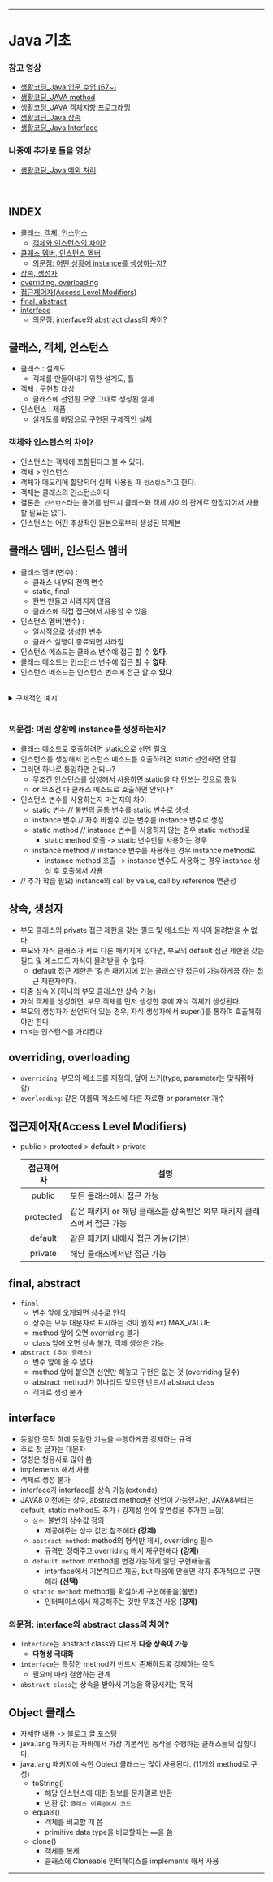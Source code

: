 ___
# Java 기초

### 참고 영상
- [생활코딩_Java 입문 수업 (67~)](https://www.youtube.com/playlist?list=PLuHgQVnccGMCeAy-2-llhw3nWoQKUvQck)
- [생활코딩_JAVA method](https://www.youtube.com/playlist?list=PLuHgQVnccGMDkdt3N9tT0aZPZx5-Ri2jo)
- [생활코딩_JAVA 객체지향 프로그래밍](https://www.youtube.com/playlist?list=PLuHgQVnccGMAb-e41kXPSIpmoz1RvHyN4)
- [생활코딩_Java 상속](https://www.youtube.com/playlist?list=PLuHgQVnccGMA1bRSk_SZrXMngx5iq03cc)
- [생활코딩_Java Interface](https://www.youtube.com/playlist?list=PLuHgQVnccGMDiv-rCwlN-YjLKWR6-SBbM)

### 나중에 추가로 들을 영상
- [생활코딩_Java 예외 처리](https://www.youtube.com/playlist?list=PLuHgQVnccGMCrFJLxpjhE0N5tvOVxJuVB)
<br/>

## INDEX
  - [클래스, 객체, 인스턴스](#클래스-객체-인스턴스)
    - [객체와 인스턴스의 차이?](#객체와-인스턴스의-차이)
  - [클래스 멤버, 인스턴스 멤버](#클래스-멤버-인스턴스-멤버)
    - [의문점: 어떤 상황에 instance를 생성하는지?](#의문점-어떤-상황에-instance를-생성하는지)
  - [상속, 생성자](#상속-생성자)
  - [overriding, overloading](#overriding-overloading)
  - [접근제어자(Access Level Modifiers)](#접근제어자access-level-modifiers)
  - [final, abstract](#final-abstract)
  - [interface](#interface)
    - [의문점: interface와 abstract class의 차이?](#의문점-interface와-abstract-class의-차이)
##

## 클래스, 객체, 인스턴스
- 클래스 : 설계도
  - 객체를 만들어내기 위한 설계도, 틀
- 객체 : 구현할 대상
  - 클래스에 선언된 모양 그대로 생성된 실체
- 인스턴스 : 제품
  - 설계도를 바탕으로 구현된 구체적인 실체

### 객체와 인스턴스의 차이?
- 인스턴스는 객체에 포함된다고 볼 수 있다.
- 객체 > 인스턴스
- 객체가 메모리에 할당되어 실제 사용될 때 `인스턴스`라고 한다.
- 객체는 클래스의 인스턴스이다
- 결론은, `인스턴스`라는 용어를 반드시 클래스와 객체 사이의 관계로 한정지어서 사용할 필요는 없다.
- 인스턴스는 어떤 추상적인 원본으로부터 생성된 복제본
##

## 클래스 멤버, 인스턴스 멤버
- 클래스 멤버(변수) :
  - 클래스 내부의 전역 변수
  - static, final
  - 한번 만들고 사라지지 않음
  - 클래스에 직접 접근해서 사용할 수 있음
- 인스턴스 멤버(변수) :
  - 일시적으로 생성한 변수
  - 클래스 실행이 종료되면 사라짐
- 인스턴스 메소드는 클래스 변수에 접근 할 수 **있다**.
- 클래스 메소드는 인스턴스 변수에 접근 할 수 **없다**.
- 인스턴스 메소드는 인스턴스 변수에 접근 할 수 **있다**.
<br>

<details>
<summary>구체적인 예시</summary>
<div markdown="1">

```java
class C1{
    static int static_variable = 1;
    int instance_variable = 2;

    static void static_static(){
        System.out.println(static_variable);
    }

    static void static_instance(){
        // 클래스 메소드에서는 인스턴스 변수에 접근 할 수 없다. 
        System.out.println(instance_variable);
    }
    
    void instance_static(){
        // 인스턴스 메소드에서는 클래스 변수에 접근 할 수 있다.
        System.out.println(static_variable);
    }

    void instance_instance(){        
        System.out.println(instance_variable);
    }
}

public class ClassMemberDemo {  
    public static void main(String[] args) {
        C1 c = new C1();

        // 인스턴스를 이용해서 정적 메소드에 접근 -> 성공
        // 인스턴스 메소드가 정적 변수에 접근 -> 성공
        c.static_static();

        // 인스턴스를 이용해서 정적 메소드에 접근 -> 성공
        // 정적 메소드가 인스턴스 변수에 접근 -> 실패
        c.static_instance();

        // 인스턴스를 이용해서 인스턴스 메소드에 접근 -> 성공
        // 인스턴스 메소드가 클래스 변수에 접근 -> 성공
        c.instance_static();

        // 인스턴스를 이용해서 인스턴스 메소드에 접근 -> 성공 
        // 인스턴스 메소드가 인스턴스 변수에 접근 -> 성공
        c.instance_instance();

        // 클래스를 이용해서 클래스 메소드에 접근 -> 성공
        // 클래스 메소드가 클래스 변수에 접근 -> 성공
        C1.static_static();

        // 클래스를 이용해서 클래스 메소드에 접근 -> 성공
        // 클래스 메소드가 인스턴스 변수에 접근 -> 실패
        C1.static_instance();

        // 클래스를 이용해서 인스턴스 메소드에 접근 -> 실패
        C1.instance_static();

        // 클래스를 이용해서 인스턴스 메소드에 접근 -> 실패
        C1.instance_instance();
    }
}
```

</div>
</details>
<br>

### 의문점: 어떤 상황에 instance를 생성하는지?
- 클래스 메소드로 호출하려면 static으로 선언 필요
- 인스턴스를 생성해서 인스턴스 메소드를 호출하려면 static 선언하면 안됨
- 그러면 하나로 통일하면 안되나?
  - 무조건 인스턴스를 생성해서 사용하면 static을 다 안쓰는 것으로 통일
  - or 무조건 다 클래스 메소드로 호출하면 안되나?
- 인스턴스 변수를 사용하는지 마는지의 차이
  - static 변수 // 불변의 공통 변수를 static 변수로 생성
  - instance 변수 // 자주 바뀔수 있는 변수를 instance 변수로 생성
  - static method // instance 변수를 사용하지 않는 경우 static method로
    - static method 호출 -> static 변수만을 사용하는 경우
  - instance method // instance 변수를 사용하는 경우 instance method로
    - instance method 호출 -> instance 변수도 사용하는 경우 instance 생성 후 호출해서 사용
- // 추가 학습 필요) instance와 call by value, call by reference 연관성
##

## 상속, 생성자
- 부모 클래스의 private 접근 제한을 갖는 필드 및 메소드는 자식이 물려받을 수 없다.
- 부모와 자식 클래스가 서로 다른 패키지에 있다면, 부모의 default 접근 제한을 갖는 필드 및 메소드도 자식이 물려받을 수 없다.
  - default 접근 제한은 '같은 패키지에 있는 클래스'만 접근이 가능하게끔 하는 접근 제한자이다.
- 다중 상속 X (하나의 부모 클래스만 상속 가능)
- 자식 객체를 생성하면, 부모 객체를 먼저 생성한 후에 자식 객체가 생성된다.
- 부모의 생성자가 선언되어 있는 경우, 자식 생성자에서 super()를 통하여 호출해줘야만 한다.
- this는 인스턴스를 가리킨다.
##

## overriding, overloading
- `overriding`: 부모의 메소드를 재정의, 덮어 쓰기(type, parameter는 맞춰줘야 함)
- `overloading`: 같은 이름의 메소드에 다른 자료형 or parameter 개수
##

## 접근제어자(Access Level Modifiers)
- public > protected > default > private

  |접근제어자|설명|
  |:--------:|----|
  |public    |모든 클래스에서 접근 가능|
  |protected |같은 패키지 or 해당 클래스를 상속받은 외부 패키지 클래스에서 접근 가능|
  |default   |같은 패키지 내에서 접근 가능(기본)|
  |private   |해당 클래스에서만 접근 가능|
##

## final, abstract
- `final`
  - 변수 앞에 오게되면 상수로 인식
  - 상수는 모두 대문자로 표시하는 것이 원칙 ex) MAX_VALUE
  - method 앞에 오면 overriding 불가
  - class 앞에 오면 상속 불가, 객체 생성은 가능
- `abstract (추상 클래스)`
  - 변수 앞에 올 수 없다.
  - method 앞에 붙으면 선언만 해놓고 구현은 없는 것 (overriding 필수)
  - abstract method가 하나라도 있으면 반드시 abstract class
  - 객체로 생성 불가
##

## interface
- 동일한 목적 하에 동일한 기능을 수행하게끔 강제하는 규격
- 주로 첫 글자는 대문자
- 명칭은 형용사로 많이 씀
- implements 해서 사용
- 객체로 생성 불가
- interface가 interface를 상속 가능(extends)
- JAVA8 이전에는 상수, abstract method만 선언이 가능했지만, JAVA8부터는 default, static method도 추가 ( 강제성 안에 유연성을 추가한 느낌)
  - `상수`: 불변의 상수값 정의
    - 제공해주는 상수 값만 참조해라 **(강제)**
  - `abstract method`: method의 형식만 제시, overriding 필수
    - 규격만 정해주고 overriding 해서 재구현해라 **(강제)**
  - `default method`: method를 변경가능하게 일단 구현해놓음
    - interface에서 기본적으로 제공, but 마음에 안들면 각자 추가적으로 구현해라 **(선택)**
  - `static method`: method를 확실하게 구현해놓음(불변)
    - 인터페이스에서 제공해주는 것만 무조건 사용 **(강제)**

### 의문점: interface와 abstract class의 차이?
- `interface`는 abstract class와 다르게 **다중 상속이 가능**
  - **다형성 극대화**
- `interface`는 특정한 method가 반드시 존재하도록 강제하는 목적
  - 필요에 따라 결합하는 관계
- `abstract class`는 상속을 받아서 기능을 확장시키는 목적
##

## Object 클래스
- 자세한 내용 -> [블로그]() 글 포스팅
- java.lang 패키지는 자바에서 가장 기본적인 동작을 수행하는 클래스들의 집합이다.
- java.lang 패키지에 속한 Object 클래스는 많이 사용된다. (11개의 method로 구성)
  - toString()
    - 해당 인스턴스에 대한 정보를 문자열로 반환
    - 반환 값: `클래스 이름@해시 코드`
  - equals()
    - 객체를 비교할 때 씀
    - primitive data type을 비교할때는 `==`을 씀
  - clone()
    - 객체를 복제
    - 클래스에 Cloneable 인터페이스를 implements 해서 사용
___